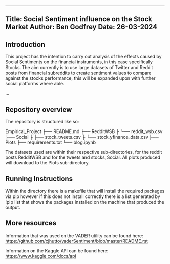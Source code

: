 --------------------------------------------------------------------------------
Title: Social Sentiment influence on the Stock Market 
Author: Ben Godfrey
Date: 26-03-2024
--------------------------------------------------------------------------------

## Introduction

This project has the intention to carry out analysis of the effects caused by Social
Sentiments on the financial instruments, in this case specifically Stocks. The aim 
currently is to use large datasets of Twitter and Reddit posts from financial subreddits 
to create sentiment values to compare against the stocks performance, this will be 
expanded upon with further social platforms where able.

...

## Repository overview
The repository is structured like so:

Empirical_Project
├── README.md
├── RedditWSB
├   └── reddit_wsb.csv
├── Social
├   ├── stock_tweets.csv
├   └── stock_yfinance_data.csv
├── Plots
├── requirements.txt
└── blog.ipynb

The datasets used are within their respective sub-directories, for the reddit posts 
RedditWSB and for the tweets and stocks, Social. All plots produced will download 
to the Plots sub-directory.

## Running Instructions

Within the directory there is a makefile that will install the required packages via pip
however if this does not install correctly there is a list generated by !pip list that shows
the packages installed on the machine that produced the output.

## More resources

Information that was used on the VADER utility can be found here: https://github.com/cjhutto/vaderSentiment/blob/master/README.rst

Information on the Kaggle API can be found here: https://www.kaggle.com/docs/api
